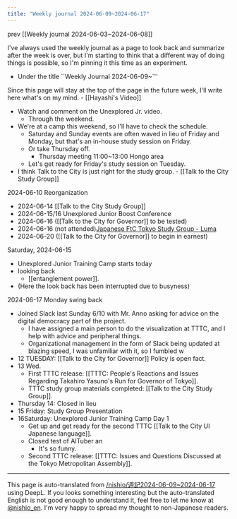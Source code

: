 ```yaml
---
title: "Weekly journal 2024-06-09~2024-06-17"
---
```


prev  [[Weekly journal 2024-06-03~2024-06-08]]

I've always used the weekly journal as a page to look back and summarize after the week is over, but I'm starting to think that a different way of doing things is possible, so I'm pinning it this time as an experiment.
- Under the title ``Weekly Journal 2024-06-09~`''

Since this page will stay at the top of the page in the future week, I'll write here what's on my mind.
    - [[Hayashi's Video]]
- Watch and comment on the Unexplored Jr. video.
    - Through the weekend.
- We're at a camp this weekend, so I'll have to check the schedule.
    - Saturday and Sunday events are often waved in lieu of Friday and Monday, but that's an in-house study session on Friday.
    - Or take Thursday off.
        - Thursday meeting 11:00~13:00 Hongo area
    - Let's get ready for Friday's study session on Tuesday.
- I think Talk to the City is just right for the study group.
        - [[Talk to the City Study Group]]

2024-06-10 Reorganization
- 2024-06-14  [[Talk to the City Study Group]]
- 2024-06-15/16 Unexplored Junior Boost Conference
- 2024-06-16 ([[Talk to the City for Governor]] to be tested)
- 2024-06-16 (not attended)[Japanese FtC Tokyo Study Group - Luma](https://lu.ma/rpuqzvro)
- 2024-06-20 ([[Talk to the City for Governor]] to begin in earnest)


Saturday, 2024-06-15
- Unexplored Junior Training Camp starts today
- looking back
    - [[entanglement power]].
- (Here the look back has been interrupted due to busyness)


2024-06-17 Monday swing back
- Joined Slack last Sunday 6/10 with Mr. Anno asking for advice on the digital democracy part of the project.
    - I have assigned a main person to do the visualization at TTTC, and I help with advice and peripheral things.
    - Organizational management in the form of Slack being updated at blazing speed, I was unfamiliar with it, so I fumbled w
- 12 TUESDAY: [[Talk to the City for Governor]] Policy is open fact.
- 13 Wed.
    - First TTTC release: [[TTTC: People's Reactions and Issues Regarding Takahiro Yasuno's Run for Governor of Tokyo]].
    - TTTC study group materials completed: [[Talk to the City Study Group]].
- Thursday 14: Closed in lieu
- 15 Friday: Study Group Presentation
- 16Saturday: Unexplored Junior Training Camp Day 1
    - Get up and get ready for the second TTTC [[Talk to the City UI Japanese language]].
    - Closed test of AITuber an
        - It's so funny.
    - Second TTTC release: [[TTTC: Issues and Questions Discussed at the Tokyo Metropolitan Assembly]].

---
This page is auto-translated from [/nishio/週記2024-06-09~2024-06-17](https://scrapbox.io/nishio/週記2024-06-09~2024-06-17) using DeepL. If you looks something interesting but the auto-translated English is not good enough to understand it, feel free to let me know at [@nishio_en](https://twitter.com/nishio_en). I'm very happy to spread my thought to non-Japanese readers.